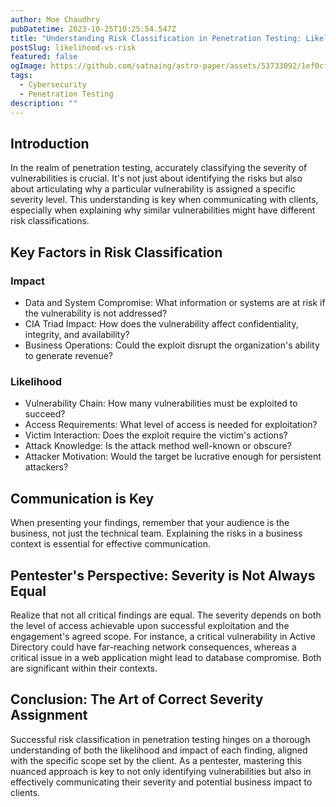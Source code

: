 ```yaml
---
author: Moe Chaudhry
pubDatetime: 2023-10-25T10:25:54.547Z
title: "Understanding Risk Classification in Penetration Testing: Likelihood vs Impact"
postSlug: likelihood-vs-risk
featured: false
ogImage: https://github.com/satnaing/astro-paper/assets/53733092/1ef0cf03-8137-4d67-ac81-84a032119e3a
tags:
  - Cybersecurity
  - Penetration Testing
description: ""
---
```


## Introduction

In the realm of penetration testing, accurately classifying the severity of vulnerabilities is crucial. It's not just about identifying the risks but also about articulating why a particular vulnerability is assigned a specific severity level. This understanding is key when communicating with clients, especially when explaining why similar vulnerabilities might have different risk classifications.

## Key Factors in Risk Classification

### Impact

- Data and System Compromise: What information or systems are at risk if the vulnerability is not addressed?
- CIA Triad Impact: How does the vulnerability affect confidentiality, integrity, and availability?
- Business Operations: Could the exploit disrupt the organization's ability to generate revenue?

### Likelihood

- Vulnerability Chain: How many vulnerabilities must be exploited to succeed?
- Access Requirements: What level of access is needed for exploitation?
- Victim Interaction: Does the exploit require the victim's actions?
- Attack Knowledge: Is the attack method well-known or obscure?
- Attacker Motivation: Would the target be lucrative enough for persistent attackers?

## Communication is Key

When presenting your findings, remember that your audience is the business, not just the technical team. Explaining the risks in a business context is essential for effective communication.

## Pentester's Perspective: Severity is Not Always Equal

Realize that not all critical findings are equal. The severity depends on both the level of access achievable upon successful exploitation and the engagement's agreed scope. For instance, a critical vulnerability in Active Directory could have far-reaching network consequences, whereas a critical issue in a web application might lead to database compromise. Both are significant within their contexts.

## Conclusion: The Art of Correct Severity Assignment

Successful risk classification in penetration testing hinges on a thorough understanding of both the likelihood and impact of each finding, aligned with the specific scope set by the client. As a pentester, mastering this nuanced approach is key to not only identifying vulnerabilities but also in effectively communicating their severity and potential business impact to clients.
